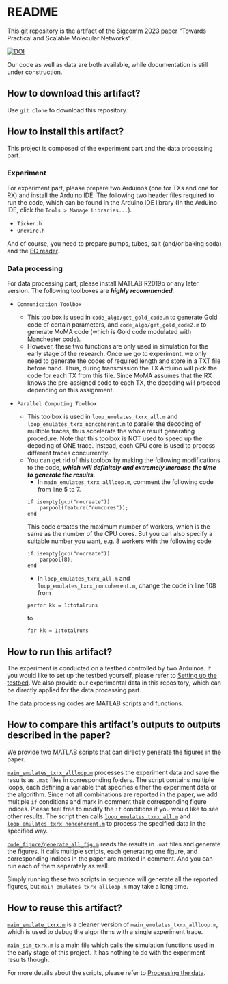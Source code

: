 # README

This git repository is the artifact of the Sigcomm 2023 paper "Towards Practical and Scalable Molecular Networks".

[![DOI](https://zenodo.org/badge/679340304.svg)](https://zenodo.org/badge/latestdoi/679340304)

Our code as well as data are both available, while documentation is still under construction.

## How to download this artifact?

Use `git clone` to download this repository.

## How to install this artifact?

This project is composed of the experiment part and the data processing part.

### Experiment

For experiment part, please prepare two Arduinos (one for TXs and one for RX) and install the Arduino IDE. The following two header files required to run the code, which can be found in the Arduino IDE library (In the Arduino IDE, click the `Tools > Manage Libraries...`).

* `Ticker.h`
* `OneWire.h`

And of course, you need to prepare pumps, tubes, salt (and/or baking soda) and the [EC reader](https://www.dfrobot.com/product-1123.html).

### Data processing

For data processing part, please install MATLAB R2019b or any later version. The following toolboxes are **_highly recommended_**.

* `Communication Toolbox`
    + This toolbox is used in `code_algo/get_gold_code.m` to generate Gold code of certain parameters, and `code_algo/get_gold_code2.m` to generate MoMA code (which is Gold code modulated with Manchester code). 
    + However, these two functions are only used in simulation for the early stage of the research. Once we go to experiment, we only need to generate the codes of required length and store in a TXT file before hand. Thus, during transmission the TX Arduino will pick the code for each TX from this file. Since MoMA assumes that the RX knows the pre-assigned code to each TX, the decoding will proceed depending on this assignment. 

* `Parallel Computing Toolbox`
    + This toolbox is used in `loop_emulates_txrx_all.m` and `loop_emulates_txrx_noncoherent.m` to parallel the decoding of multiple traces, thus accelerate the whole result generating procedure. Note that this toolbox is NOT used to speed up the decoding of ONE trace. Instead, each CPU core is used to process different traces concurrently. 
    + You can get rid of this toolbox by making the following modifications to the code, **_which will definitely and extremely increase the time to generate the results_**.
        - In `main_emulates_txrx_allloop.m`, comment the following code from line 5 to 7.
        ```
        if isempty(gcp("nocreate"))
            parpool(feature("numcores"));
        end
        ```
        This code creates the maximum number of workers, which is the same as the number of the CPU cores. But you can also specify a suitable number you want, e.g. 8 workers with the following code
        ```
        if isempty(gcp("nocreate"))
            parpool(8);
        end
        ```
        - In `loop_emulates_txrx_all.m` and `loop_emulates_txrx_noncoherent.m`, change the code in line 108 from
        ```
        parfor kk = 1:totalruns
        ```
        to
        ```
        for kk = 1:totalruns
        ```

## How to run this artifact?

The experiment is conducted on a testbed controlled by two Arduinos. If you would like to set up the testbed yourself, please refer to [Setting up the testbed](/documentation/testbed.md). We also provide our experimental data in this repository, which can be directly applied for the data processing part.

The data processing codes are MATLAB scripts and functions.

## How to compare this artifact’s outputs to outputs described in the paper?

We provide two MATLAB scripts that can directly generate the figures in the paper.

[`main_emulates_txrx_allloop.m`](/main_emulates_txrx_allloop.m) processes the experiment data and save the results as `.mat` files in corresponding folders. The script contains multiple loops, each defining a variable that specifies either the experiment data or the algorithm. Since not all combinations are reported in the paper, we add multiple `if` conditions and mark in comment their corresponding figure indices. Please feel free to modify the `if` conditions if you would like to see other results. The script then calls [`loop_emulates_txrx_all.m`](/loop_emulates_txrx_all.m) and [`loop_emulates_txrx_noncoherent.m`](/loop_emulates_txrx_noncoherent.m) to process the specified data in the specified way.

[`code_figure/generate_all_fig.m`](/code_figure/generate_all_fig.m) reads the results in `.mat` files and generate the figures. It calls multiple scripts, each generating one figure, and corresponding indices in the paper are marked in comment. And you can run each of them separately as well.

Simply running these two scripts in sequence will generate all the reported figures, but `main_emulates_txrx_allloop.m` may take a long time.

## How to reuse this artifact?

[`main_emulate_txrx.m`](/main_emulate_txrx.m) is a cleaner version of `main_emulates_txrx_allloop.m`, which is used to debug the algorithms with a single experiment trace.

[`main_sim_txrx.m`](/main_sim_txrx.m) is a main file which calls the simulation functions used in the early stage of this project. It has nothing to do with the experiment results though.

For more details about the scripts, please refer to [Processing the data](/documentation/data_process.md).
